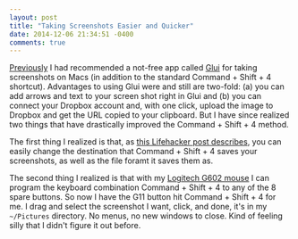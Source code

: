```yaml
---
layout: post
title: "Taking Screenshots Easier and Quicker"
date: 2014-12-06 21:34:51 -0400
comments: true
---
```


[Previously](http://sts10.github.io/2014/10/12/some-tips-for-more-efficient-mac-os-usage.html) I had recommended a not-free app called [Glui](http://glui.me/) for taking screenshots on Macs (in addition to the standard Command + Shift + 4 shortcut). Advantages to using Glui were and still are two-fold: (a) you can add arrows and text to your screen shot right in Glui and (b) you can connect your Dropbox account and, with one click, upload the image to Dropbox and get the URL copied to your clipboard. But I have since realized two things that have drastically improved the Command + Shift + 4 method. 

<!-- more -->

The first thing I realized is that, as [this Lifehacker post describes](http://lifehacker.com/quickly-change-os-xs-default-screenshot-format-and-loc-1489014578), you can easily change the destination that Command + Shift + 4 saves your screenshots, as well as the file foramt it saves them as. 

The second thing I realized is that with my [Logitech G602 mouse](http://gaming.logitech.com/en-us/product/g602-wireless-gaming-mouse) I can program the keyboard combination Command + Shift + 4 to any of the 8 spare buttons. So now I have the G11 button hit Command + Shift + 4 for me. I drag and select the screenshot I want, click, and done, it's in my `~/Pictures` directory. No menus, no new windows to close. Kind of feeling silly that I didn't figure it out before. 
